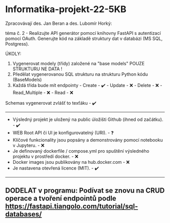 # Informatika-projekt-22-5KB

Zpracovávají des. Jan Beran a des. Lubomír Horký:

téma č. 2 - Realizujte API generátor pomocí knihovny FastAPI s autentizací pomocí OAuth. Generujte kód na základě struktury dat v databázi (MS SQL, Postgress).


ÚKOLY:
1) Vygenerovat modely (třídy) založené na "base models" POUZE STRUKTURU NE DATA !
2) Předělat vygenerovanou SQL strukturu na strukturu Python kódu (BaseModels)
3) Každá třída bude mít endpointy - Create - ✔️
                                  - Update - ❌
                                  - Delete - ❌
                                  - Read_Multiple - ❌
                                  - Read - ❌

Schemas vygenerovat zvlášť to texťáku - ✔️

-------------------------------------------------------------------------

- Výsledný projekt je uložený na public úložišti Github (ihned od začátku). - ✔️
- WEB Root API či UI je konfigurovatelný (URI). - ❓
- Klíčové funkcionality jsou popsány a demonstrovány pomocí notebooku v Jupyteru. - ❌
- Je definovaný dockerfile / compose.yml pro spuštění výsledného projektu v prostředí docker. - ❌
- Docker images jsou publikovány na hub.docker.com - ❌
- Je nastavena otevřená licence (MIT). - ✔️

------------------------------------------------------------------------    
DODELAT v programu:
Podívat se znovu na CRUD operace a tvoření endpointů podle https://fastapi.tiangolo.com/tutorial/sql-databases/
------------------------------------------------------------------------
